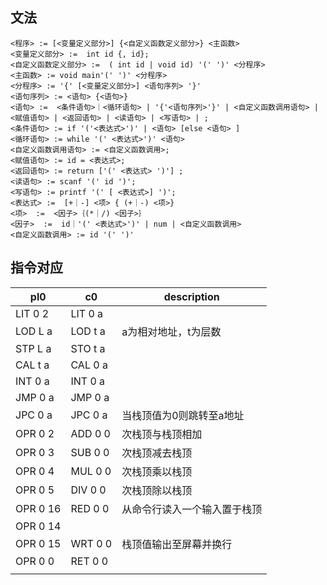 
## 文法
```
<程序> := [<变量定义部分>] {<自定义函数定义部分>} <主函数>
<变量定义部分> :=  int id {, id};
<自定义函数定义部分> :=  ( int id | void id) '(' ')' <分程序>
<主函数> := void main'(' ')' <分程序>
<分程序> := '{' [<变量定义部分>] <语句序列> '}'  
<语句序列> := <语句> {<语句>}
<语句> :=  <条件语句>｜<循环语句> | '{'<语句序列>'}' | <自定义函数调用语句> | <赋值语句> | <返回语句> | <读语句> | <写语句> | ;
<条件语句> := if '('<表达式>')' | <语句> [else <语句> ]
<循环语句> := while '(' <表达式>')' <语句>
<自定义函数调用语句> := <自定义函数调用>;
<赋值语句> := id = <表达式>;
<返回语句> := return ['(' <表达式> ')'] ;
<读语句> := scanf '(' id ')';
<写语句> := printf '(' [ <表达式>] ')';
<表达式> :=  [+｜-] <项> { (+｜-) <项>} 
<项>  :=  <因子>｛(*｜/) <因子>｝
<因子>  :=  id｜'(' <表达式>')' | num | <自定义函数调用>
<自定义函数调用> := id '(' ')'

```

## 指令对应

| pl0        |c0        | description|
|------------|----------|------|
| LIT 0 2	 | LIT 0 a  |                      |
| LOD L a	 | LOD t a	|a为相对地址，t为层数      |
| STP L a	 | STO t a  |                      |
| CAL t a	 | CAL 0 a  |                      |
| INT 0 a	 | INT 0 a  |                      |
| JMP 0 a	 | JMP 0 a  |                      |
| JPC 0 a	 | JPC 0 a	|当栈顶值为0则跳转至a地址        |
| OPR 0 2	 | ADD 0 0	|次栈顶与栈顶相加             |
| OPR 0 3	 | SUB 0 0	|次栈顶减去栈顶              |
| OPR 0 4	 | MUL 0 0	|次栈顶乘以栈顶              |
| OPR 0 5	 | DIV 0 0	|次栈顶除以栈顶              |
| OPR 0 16	 | RED 0 0	|从命令行读入一个输入置于栈顶       |
| OPR 0 14                                    |
  OPR 0 15	 | WRT 0 0	|栈顶值输出至屏幕并换行          |
| OPR 0 0	 | RET 0 0 |                      |
                                   |